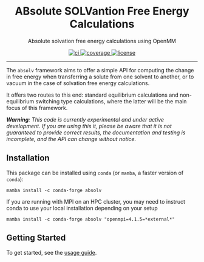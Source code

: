 <h1 align="center">ABsolute SOLVantion Free Energy Calculations</h1>

<p align="center">Absolute solvation free energy calculations using OpenMM</p>

<p align="center">
  <a href="https://github.com/SimonBoothroyd/absolv/actions?query=workflow%3Aci">
    <img alt="ci" src="https://github.com/SimonBoothroyd/absolv/actions/workflows/ci.yaml/badge.svg" />
  </a>
  <a href="https://codecov.io/gh/SimonBoothroyd/absolv/branch/main">
    <img alt="coverage" src="https://codecov.io/gh/SimonBoothroyd/absolv/branch/main/graph/badge.svg" />
  </a>
  <a href="https://opensource.org/licenses/MIT">
    <img alt="license" src="https://img.shields.io/badge/License-MIT-yellow.svg" />
  </a>
</p>

---

The `absolv` framework aims to offer a simple API for computing the change in free energy when transferring a solute
from one solvent to another, or to vacuum in the case of solvation free energy calculations.

It offers two routes to this end: standard equilibrium calculations and non-equilibrium switching type calculations,
where the latter will be the main focus of this framework.

***Warning**: This code is currently experimental and under active development. If you are using this it, please be
aware that it is not guaranteed to provide correct results, the documentation and testing is incomplete, and the
API can change without notice.*

## Installation

This package can be installed using `conda` (or `mamba`, a faster version of `conda`):

```shell
mamba install -c conda-forge absolv
```

If you are running with MPI on an HPC cluster, you may need to instruct conda to use your local installation
depending on your setup

```shell
mamba install -c conda-forge absolv "openmpi=4.1.5=*external*"
```

## Getting Started

To get started, see the [usage guide](https://SimonBoothroyd.github.io/absolv/latest/user-guide).
